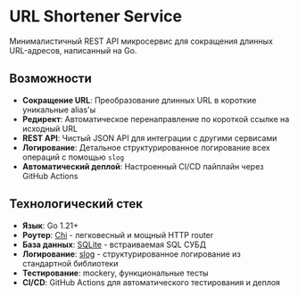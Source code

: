 # URL Shortener Service

Минималистичный REST API микросервис для сокращения длинных URL-адресов, написанный на Go.

## Возможности

- **Сокращение URL**: Преобразование длинных URL в короткие уникальные alias'ы
- **Редирект**: Автоматическое перенаправление по короткой ссылке на исходный URL
- **REST API**: Чистый JSON API для интеграции с другими сервисами
- **Логирование**: Детальное структурированное логирование всех операций с помощью `slog`
- **Автоматический деплой**: Настроенный CI/CD пайплайн через GitHub Actions

## Технологический стек

- **Язык**: Go 1.21+
- **Роутер**: [Chi](https://github.com/go-chi/chi) - легковесный и мощный HTTP router
- **База данных**: [SQLite](https://sqlite.org) - встраиваемая SQL СУБД
- **Логирование**: [slog](https://pkg.go.dev/log/slog) - структурированное логирование из стандартной библиотеки
- **Тестирование**: mockery, функциональные тесты
- **CI/CD**: GitHub Actions для автоматического тестирования и деплоя
